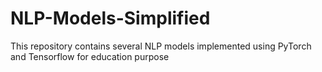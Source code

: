 # NLP-Models-Simplified
This repository contains several NLP models implemented using PyTorch and Tensorflow for education purpose
